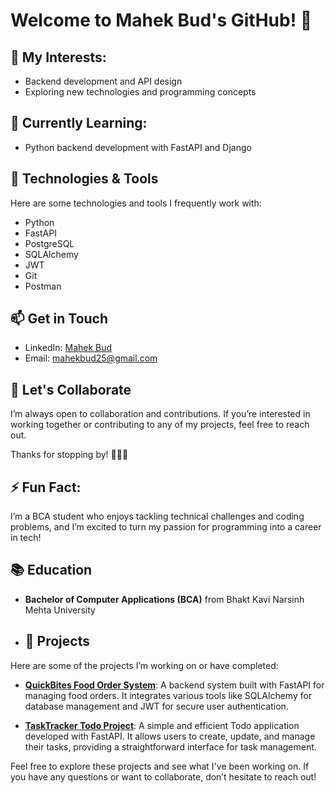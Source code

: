 # Welcome to Mahek Bud's GitHub! 👋

## 👀 My Interests:
- Backend development and API design
- Exploring new technologies and programming concepts

## 🌱 Currently Learning:
- Python backend development with FastAPI and Django

## 🔧 Technologies & Tools
Here are some technologies and tools I frequently work with:
- Python
- FastAPI
- PostgreSQL
- SQLAlchemy
- JWT
- Git
- Postman

## 📫 Get in Touch
- LinkedIn: [Mahek Bud](https://www.linkedin.com/in/mahek-bud-6778b530b/)
- Email: mahekbud25@gmail.com

## 🤝 Let's Collaborate
I’m always open to collaboration and contributions. If you’re interested in working together or contributing to any of my projects, feel free to reach out.

Thanks for stopping by! 👩‍💻🚀

## ⚡ Fun Fact:
I’m a BCA student who enjoys tackling technical challenges and coding problems, and I’m excited to turn my passion for programming into a career in tech!

## 📚 Education
- **Bachelor of Computer Applications (BCA)** from Bhakt Kavi Narsinh Mehta University

- ## 🚀 Projects
Here are some of the projects I’m working on or have completed:

- **[QuickBites Food Order System](https://github.com/Mahekbud/QuickBites_Food_Order_System_FastAPI)**: A backend system built with FastAPI for managing food orders. It integrates various tools like SQLAlchemy for database management and JWT for secure user authentication.

- **[TaskTracker Todo Project](https://github.com/Mahekbud/TaskTracker_Todo_Project_FastAPI)**: A simple and efficient Todo application developed with FastAPI. It allows users to create, update, and manage their tasks, providing a straightforward interface for task management.

Feel free to explore these projects and see what I've been working on. If you have any questions or want to collaborate, don’t hesitate to reach out!
